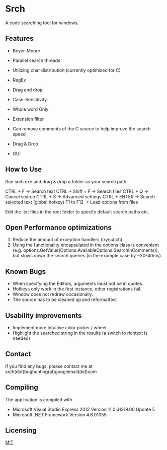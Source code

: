 # Srch

A code searching tool for windows.

## Features

- Boyer-Moore
- Parallel search threads
- Utilizing char distribution (currently optimized for C)

- RegEx
- Drag and drop
- Case-Sensitivity
- Whole word Only
- Extension filter
- Can remove comments of the C source to help improve the search speed

- Drag & Drop
- GUI

## How to Use 

Run srch.exe and drag & drop a folder as your search path.

CTRL + F			-> Search text
CTRL + Shift + F	-> Search files
CTRL + Q			-> Cancel search
CTRL + S			-> Advanced settings
CTRL + ENTER		-> Search selected text (global hotkey)
F1 to F12			-> Load options from files

Edit the .txt files in the root folder to specify default search paths etc.

## Open Performance optimizations

1. Reduce the amount of exception handlers (try/catch)
2. Using the functionality encapsulated in the options class is convenient (e.g. options.GetValue(Options.AvailableOptions.SearchInComments)), but slows down the search queries (in the example case by ~30-40ms).

## Known Bugs

- When specifying the Editors, arguments must not be in quotes.
- Hotkeys only work in the first instance, other registrations fail.
- Window does not redraw occasionally.
- The source has to be cleaned up and reformatted.

## Usability improvements

- Implement more intuitive color picker / wheel
- Highlight the searched string in the results (a switch to richtext is needed)

## Contact

If you find any bugs, please contact me at srch(dot)bughunting(at)googlemail(dot)com

## Compiling

The application is compiled with

* Microsoft Visual Studio Express 2012 Version 11.0.61219.00 Update 5
* Microsoft .NET Framework  Version 4.6.01055

## Licensing

[MIT](https://github.com/atom/atom/blob/master/LICENSE.md)
